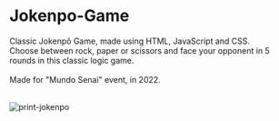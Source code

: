 # Jokenpo-Game
Classic Jokenpô Game, made using HTML, JavaScript and CSS.<br>
Choose between rock, paper or scissors and face your opponent in 5 rounds in this classic logic game.<br><br>
Made for "Mundo Senai" event, in 2022.<br><br>

![print-jokenpo](https://github.com/Pixelikas/Jokenpo/assets/67108278/dab08e6f-6fc4-4a72-a213-34e508843d04)


